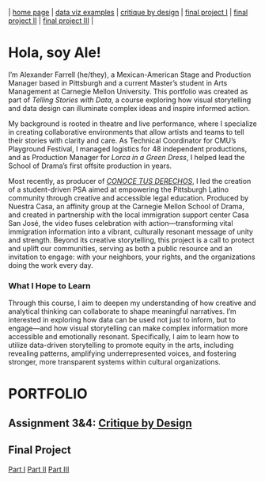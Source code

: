 | [home page](README.md) | [data viz examples](dataviz-examples.md) | [critique by design](critique-by-design.md) | [final project I](final-project-part-one.md) | [final project II](final-project-part-two.md) | [final project III](final-project-part-three.md) |

# Hola, soy Ale!

I’m Alexander Farrell (he/they), a Mexican-American Stage and Production Manager based in Pittsburgh and a current Master’s student in Arts Management at Carnegie Mellon University.  This portfolio was created as part of *Telling Stories with Data*, a course exploring how visual storytelling and data design can illuminate complex ideas and inspire informed action.

My background is rooted in theatre and live performance, where I specialize in creating collaborative environments that allow artists and teams to tell their stories with clarity and care.  As Technical Coordinator for CMU’s Playground Festival, I managed logistics for 48 independent productions, and as Production Manager for *Lorca in a Green Dress*, I helped lead the School of Drama’s first offsite production in years.

Most recently, as producer of [*CONOCE TUS DERECHOS*](https://www.instagram.com/reel/DOtwmdyD9fX/?utm_source=ig_web_copy_link&igsh=MzRlODBiNWFlZA==), I led the creation of a student-driven PSA aimed at empowering the Pittsburgh Latino community through creative and accessible legal education.  Produced by Nuestra Casa, an affinity group at the Carnegie Mellon School of Drama, and created in partnership with the local immigration support center Casa San José, the video fuses celebration with action—transforming vital immigration information into a vibrant, culturally resonant message of unity and strength. Beyond its creative storytelling, this project is a call to protect and uplift our communities, serving as both a public resource and an invitation to engage: with your neighbors, your rights, and the organizations doing the work every day.

### What I Hope to Learn
Through this course, I aim to deepen my understanding of how creative and analytical thinking can collaborate to shape meaningful narratives.  I’m interested in exploring how data can be used not just to inform, but to engage—and how visual storytelling can make complex information more accessible and emotionally resonant.  Specifically, I aim to learn how to utilize data-driven storytelling to promote equity in the arts, including revealing patterns, amplifying underrepresented voices, and fostering stronger, more transparent systems within cultural organizations.

# PORTFOLIO

## Assignment 3&4: [Critique by Design](critique-by-design.md)

## Final Project
[Part I](final-project-part-one.md)
[Part II](final-project-part-two.md)
[Part III](final-project-part-three.md)


